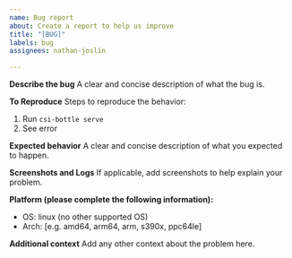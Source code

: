 ```yaml
---
name: Bug report
about: Create a report to help us improve
title: "[BUG]"
labels: bug
assignees: nathan-joslin

---
```


**Describe the bug**
A clear and concise description of what the bug is.

**To Reproduce**
Steps to reproduce the behavior:

1. Run `csi-bottle serve`
2. See error

**Expected behavior**
A clear and concise description of what you expected to happen.

**Screenshots and Logs**
If applicable, add screenshots to help explain your problem.

**Platform (please complete the following information):**

- OS: linux (no other supported OS)
- Arch: [e.g. amd64, arm64, arm, s390x, ppc64le]

**Additional context**
Add any other context about the problem here.
